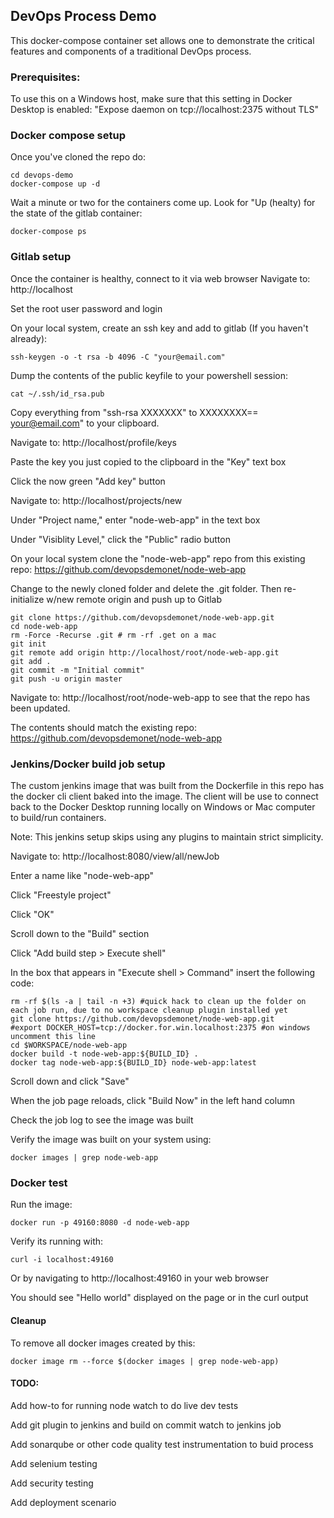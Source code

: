 ## DevOps Process Demo

This docker-compose container set allows one to demonstrate the critical features and components of a traditional DevOps process.

### Prerequisites:

To use this on a Windows host, make sure that this setting in Docker Desktop is enabled:
"Expose daemon on tcp://localhost:2375 without TLS"

### Docker compose setup

Once you've cloned the repo do:
```
cd devops-demo
docker-compose up -d
```

Wait a minute or two for the containers come up.
Look for "Up (healty) for the state of the gitlab container:
```
docker-compose ps
```

### Gitlab setup

Once the container is healthy, connect to it via web browser
Navigate to: http://localhost

Set the root user password and login

On your local system, create an ssh key and add to gitlab (If you haven't already):
```
ssh-keygen -o -t rsa -b 4096 -C "your@email.com"
```

Dump the contents of the public keyfile to your powershell session:
```
cat ~/.ssh/id_rsa.pub
```

Copy everything from "ssh-rsa XXXXXXX" to XXXXXXXX== your@email.com" to your clipboard.

Navigate to: http://localhost/profile/keys

Paste the key you just copied to the clipboard in the "Key" text box

Click the now green "Add key" button

Navigate to: http://localhost/projects/new

Under "Project name," enter "node-web-app" in the text box

Under "Visiblity Level," click the "Public" radio button

On your local system clone the "node-web-app" repo from this existing repo: https://github.com/devopsdemonet/node-web-app

Change to the newly cloned folder and delete the .git folder. Then re-initialize w/new remote origin and push up to Gitlab
```
git clone https://github.com/devopsdemonet/node-web-app.git
cd node-web-app
rm -Force -Recurse .git # rm -rf .get on a mac
git init
git remote add origin http://localhost/root/node-web-app.git
git add .
git commit -m "Initial commit"
git push -u origin master
```

Navigate to: http://localhost/root/node-web-app to see that the repo has been updated.

The contents should match the existing repo: https://github.com/devopsdemonet/node-web-app

### Jenkins/Docker build job setup

The custom jenkins image that was built from the Dockerfile in this repo has the docker cli client baked into the image. The client will be use to connect back to the Docker Desktop running locally on Windows or Mac computer to build/run containers.

Note: This jenkins setup skips using any plugins to maintain strict simplicity.

Navigate to: http://localhost:8080/view/all/newJob

Enter a name like "node-web-app"

Click "Freestyle project"

Click "OK"

Scroll down to the "Build" section

Click "Add build step > Execute shell"

In the box that appears in "Execute shell > Command" insert the following code:
```
rm -rf $(ls -a | tail -n +3) #quick hack to clean up the folder on each job run, due to no workspace cleanup plugin installed yet
git clone https://github.com/devopsdemonet/node-web-app.git
#export DOCKER_HOST=tcp://docker.for.win.localhost:2375 #on windows uncomment this line
cd $WORKSPACE/node-web-app
docker build -t node-web-app:${BUILD_ID} .
docker tag node-web-app:${BUILD_ID} node-web-app:latest
```

Scroll down and click "Save"

When the job page reloads, click "Build Now" in the left hand column

Check the job log to see the image was built

Verify the image was built on your system using:
```
docker images | grep node-web-app
```

### Docker test

Run the image:
```
docker run -p 49160:8080 -d node-web-app
```

Verify its running with:
```
curl -i localhost:49160
```

Or by navigating to http://localhost:49160 in your web browser

You should see "Hello world" displayed on the page or in the curl output

#### Cleanup
To remove all docker images created by this:
```
docker image rm --force $(docker images | grep node-web-app)
```

#### TODO:
Add how-to for running node watch to do live dev tests

Add git plugin to jenkins and build on commit watch to jenkins job

Add sonarqube or other code quality test instrumentation to buid process

Add selenium testing

Add security testing

Add deployment scenario
